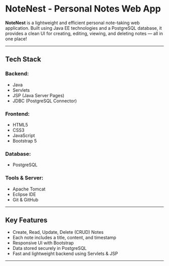 # NoteNest - Personal Notes Web App

**NoteNest** is a lightweight and efficient personal note-taking web application. Built using Java EE technologies and a PostgreSQL database, it provides a clean UI for creating, editing, viewing, and deleting notes — all in one place!

---

## Tech Stack

### Backend:
- Java
- Servlets
- JSP (Java Server Pages)
- JDBC (PostgreSQL Connector)

### Frontend:
- HTML5
- CSS3
- JavaScript
- Bootstrap 5

### Database:
- PostgreSQL

### Tools & Server:
- Apache Tomcat
- Eclipse IDE
- Git & GitHub

---

## Key Features

-  Create, Read, Update, Delete (CRUD) Notes
-  Each note includes a title, content, and timestamp
-  Responsive UI with Bootstrap
-  Data stored securely in PostgreSQL
-  Fast and lightweight backend using Servlets & JSP

---

